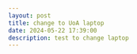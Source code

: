 ```yaml
---
layout: post
title: change to UoA laptop
date: 2024-05-22 17:39:00
description: test to change laptop
---
```

